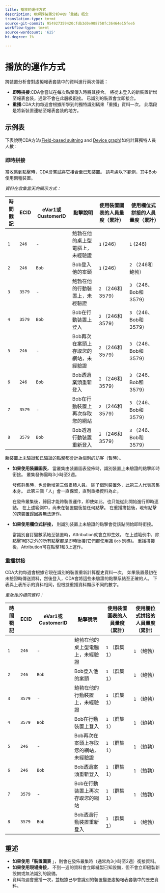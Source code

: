 ```yaml
---
title: 播放的運作方式
description: 瞭解跨裝置分析中的「重播」概念
translation-type: tm+mt
source-git-commit: 954927359420cfdb3d0e908758fc36464e15fee5
workflow-type: tm+mt
source-wordcount: '625'
ht-degree: 1%

---
```



# 播放的運作方式

跨裝置分析會對虛擬報表套裝中的資料進行兩次傳遞：

* **即時拼接**:CDA會嘗試在每次點擊傳入時將其接合。 將從未登入的新裝置新增至報表套裝，通常不會在此層級銜接。 已識別的裝置會立即接合。
* **重播**:CDA大約每週會根據所學到的獨特識別碼來「重播」資料一次。 此階段是將新裝置連結至報表套裝的地方。

## 示例表

下表說明CDA方法([Field-based suitning](field-based-stitching.md) and [Device graph](device-graph.md))如何計算獨特人員人數：

### 即時拼接

當收集到點擊時，CDA會嘗試將它接合至已知裝置。 請考慮以下範例，其中Bob使用兩種裝置。

*資料在收集當天的顯示方式：*

| 時間戳記 | ECID | eVar1或CustomerID | 點擊說明 | 使用裝置圖表的人員量度（累計） | 使用欄位式拼接的人員量度（累計） |
| --- | --- | --- | --- | --- | --- |
| `1` | `246` | - | 鮑勃在他的桌上型電腦上，未經驗證 | `1` (246) | `1` (246) |
| `2` | `246` | `Bob` | Bob登入他的案頭 | `1` (246) | `2` （246和鮑勃） |
| `3` | `3579` | - | 鮑勃在他的行動裝置上，未經驗證 | `2` （246和3579） | `3` （246、Bob和3579） |
| `4` | `3579` | `Bob` | Bob在行動裝置上登入 | `2` （246和3579） | `3` （246、Bob和3579） |
| `5` | `246` | - | Bob再次在案頭上存取您的網站，未經驗證 | `2` （246和3579） | `3` （246、Bob和3579） |
| `6` | `246` | `Bob` | Bob透過案頭重新登入 | `2` （246和3579） | `3` （246、Bob和3579） |
| `7` | `3579` | - | Bob在行動裝置上再次存取您的網站 | `2` （246和3579） | `3` （246、Bob和3579） |
| `8` | `3579` | `Bob` | Bob透過行動裝置重新登入 | `2` （246和3579） | `3` （246、Bob和3579） |

新裝置上未驗證和已驗證的點擊都會計為個別的訪客（暫時）。

* **如果使用裝置圖表，** 當叢集由裝置圖表發佈時，識別裝置上未驗證的點擊即時銜接。 叢集發佈需時3小時至2週。

   發佈群集時，也會新增第三個累積人員。 除了個別裝置外，此第三人代表叢集本身。 此第三個「人」會一直保留，直到重播資料為止。

   在發佈叢集後，歸因才能跨裝置運作，即使如此，也只能從此開始進行即時連結。 在上述範例中，尚未在裝置間銜接任何點擊。 在重播拼接後，現有點擊的跨裝置歸因將無法運作。
* **如果使用欄位式拼接，** 則識別裝置上未驗證的點擊會從該點開始即時銜接。

   當識別自訂變數系結至裝置時，Attribution就會立即生效。 在上述範例中，除點擊1和3之外的所有點擊都是即時銜接(它們都使用識 `Bob` 別碼)。 重播拼接後，Attribution可在點擊1和3上運作。

### 重播拼接

CDA大約每週會根據它現在識別的裝置重新計算歷史資料一次。 如果裝置最初在未驗證時傳送資料，然後登入，CDA會將這些未驗證的點擊系結至正確的人。 下表與上表所示的資料相同，但根據重播資料顯示不同的數字。

*重放後的相同資料：*

| 時間戳記 | ECID | eVar1或CustomerID | 點擊說明 | 使用裝置圖表的人員量度（累計） | 使用欄位式拼接的人員量度（累計） |
| --- | --- | --- | --- | --- | --- |
| `1` | `246` | - | 鮑勃在他的桌上型電腦上，未經驗證 | `1` （群集1） | `1` （鮑勃） |
| `2` | `246` | `Bob` | Bob登入他的案頭 | `1` （群集1） | `1` （鮑勃） |
| `3` | `3579` | - | 鮑勃在他的行動裝置上，未經驗證 | `1` （群集1） | `1` （鮑勃） |
| `4` | `3579` | `Bob` | Bob在行動裝置上登入 | `1` （群集1） | `1` （鮑勃） |
| `5` | `246` | - | Bob再次在案頭上存取您的網站，未經驗證 | `1` （群集1） | `1` （鮑勃） |
| `6` | `246` | `Bob` | Bob透過案頭重新登入 | `1` （群集1） | `1` （鮑勃） |
| `7` | `3579` | - | Bob在行動裝置上再次存取您的網站 | `1` （群集1） | `1` （鮑勃） |
| `8` | `3579` | `Bob` | Bob透過行動裝置重新登入 | `1` （群集1） | `1` （鮑勃） |

## 重述

* **如果使用「裝置圖表** 」，則會在發佈叢集時（通常為3小時至2週）銜接資料。
* **如果使用現場拼接，** 不到一週的資料會立即縫製已知設備，但不會立即縫製新設備或無法識別的設備。
* 資料每週會重播一次，並根據已學會識別的裝置變更虛擬報表套裝中的歷史資料。
